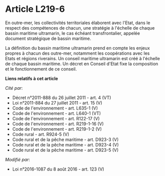 # Article L219-6

En outre-mer, les collectivités territoriales élaborent avec l'Etat, dans le respect des compétences de chacun, une stratégie
à l'échelle de chaque bassin maritime ultramarin, le cas échéant transfrontalier, appelée document stratégique de bassin
maritime. 

La définition du bassin maritime ultramarin prend en compte les enjeux propres à chacun des outre-mer, notamment les
coopérations avec les Etats et régions riverains. Un conseil maritime ultramarin est créé à l'échelle de chaque bassin
maritime. Un décret en Conseil d'Etat fixe la composition et le fonctionnement de ce conseil.

**Liens relatifs à cet article**

_Cité par_:

  - Décret n°2011-888 du 26 juillet 2011 - art. 4 (VT)
  - Loi n°2011-884 du 27 juillet 2011 - art. 15 (V)
  - Code de l'environnement - art. L635-1 (V)
  - Code de l'environnement - art. L640-1 (VT)
  - Code de l'environnement - art. R122-17 (V)
  - Code de l'environnement - art. R219-1-16 (V)
  - Code de l'environnement - art. R219-1-2 (V)
  - Code rural - art. R924-5 (V)
  - Code rural et de la pêche maritime - art. D923-3 (V)
  - Code rural et de la pêche maritime - art. D923-4 (V)
  - Code rural et de la pêche maritime - art. D923-5 (V)

_Modifié par_:

  - Loi n°2016-1087 du 8 août 2016 - art. 123 (V)
